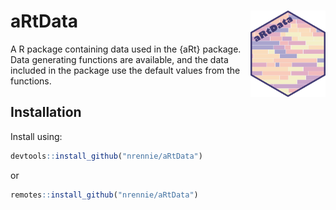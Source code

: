 # aRtData <img src="aRtData.png" align="right" width="120" />

A R package containing data used in the {aRt} package. Data generating functions are available, and the data included in the package use the default values from the functions.

## Installation

Install using:
``` r
devtools::install_github("nrennie/aRtData")
```
or
``` r
remotes::install_github("nrennie/aRtData")
```
